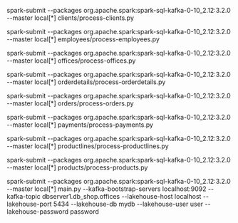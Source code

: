 spark-submit --packages org.apache.spark:spark-sql-kafka-0-10_2.12:3.2.0 --master local[*] clients/process-clients.py

spark-submit --packages org.apache.spark:spark-sql-kafka-0-10_2.12:3.2.0 --master local[*] employees/process-employees.py

spark-submit --packages org.apache.spark:spark-sql-kafka-0-10_2.12:3.2.0 --master local[*] offices/process-offices.py

spark-submit --packages org.apache.spark:spark-sql-kafka-0-10_2.12:3.2.0 --master local[*] orderdetails/process-orderdetails.py

spark-submit --packages org.apache.spark:spark-sql-kafka-0-10_2.12:3.2.0 --master local[*] orders/process-orders.py

spark-submit --packages org.apache.spark:spark-sql-kafka-0-10_2.12:3.2.0 --master local[*] payments/process-payments.py

spark-submit --packages org.apache.spark:spark-sql-kafka-0-10_2.12:3.2.0 --master local[*] productlines/process-productlines.py

spark-submit --packages org.apache.spark:spark-sql-kafka-0-10_2.12:3.2.0 --master local[*] products/process-products.py

spark-submit --packages org.apache.spark:spark-sql-kafka-0-10_2.12:3.2.0 --master local[*] main.py
    --kafka-bootstrap-servers localhost:9092
    --kafka-topic dbserver1.db_shop.offices
    --lakehouse-host localhost
    --lakehouse-port 5434
    --lakehouse-db mydb
    --lakehouse-user user
    --lakehouse-password password

